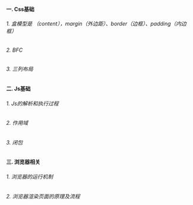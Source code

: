 #### 一. Css基础
###### 1. 盒模型是 （content），margin（外边距）、border（边框）、padding（内边框）
###### 2. BFC
###### 3. 三列布局

#### 二. Js基础
###### 1. Js的解析和执行过程
###### 2. 作用域
###### 3. 闭包

#### 三. 浏览器相关
###### 1. 浏览器的运行机制
###### 2. 浏览器渲染页面的原理及流程

	










































						
  
